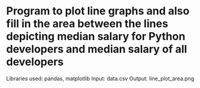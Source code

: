 # Program to plot line graphs and also fill in the area between the lines depicting median salary for Python developers and median salary of all developers

Libraries used: pandas, matplotlib
Input: data.csv
Output: line_plot_area.png
